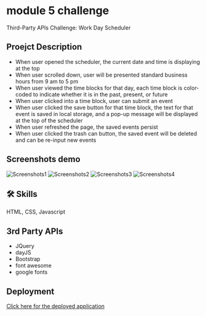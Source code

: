 
# module 5 challenge

Third-Party APIs Challenge: Work Day Scheduler


## Proejct Description

- When user opened the scheduler, the current date and time is displaying at the top
- When user scrolled down, user will be presented standard business hours from 9 am to 5 pm
- When user viewed the time blocks for that day, each time block is color-coded to indicate whether it is in the past, present, or future
- When user clicked into a time block, user can submit an event
- When user clicked the save button for that time block, the text for that event is saved in local storage, and a pop-up message will be displayed at the top of the scheduler
- When user refreshed the page, the saved events persist
- When user clicked the trash can button, the saved event will be deleted and can be re-input new events
## Screenshots demo

![Screenshots1](https://user-images.githubusercontent.com/112605297/203146677-8170e1ad-1139-4648-a75b-8fce541076b4.png)
![Screenshots2](https://user-images.githubusercontent.com/112605297/203146680-7ac63d57-8a7b-4814-a373-b724a99dea41.png)
![Screenshots3](https://user-images.githubusercontent.com/112605297/203146697-46860e1b-8d49-4231-9f71-17d3d366a4ea.png)
![Screenshots4](https://user-images.githubusercontent.com/112605297/203146704-d3736325-7f96-4656-89cb-cd594577ec47.png)
## 🛠 Skills
HTML, CSS, Javascript


## 3rd Party APIs
- JQuery
- dayJS 
- Bootstrap 
- font awesome 
- google fonts



## Deployment

[Click here for the deployed application](https://mxu4321.github.io/module5_challenge/)

